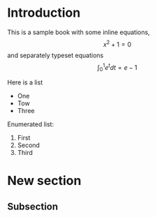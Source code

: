 # Introduction

This is a sample book with some inline equations, $$x^2 + 1 = 0$$ and separately typeset equations
$$
\int_0^1 e^t dt = e - 1
$$

Here is a list
- One
- Tow
- Three

Enumerated list:

1. First
2. Second
3. Third

# New section

## Subsection
